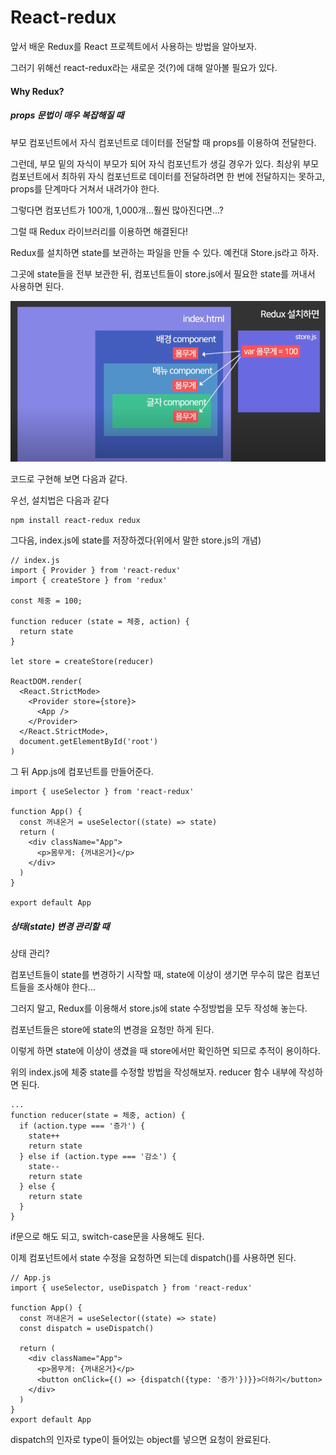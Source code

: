 # React-redux

앞서 배운 Redux를 React 프로젝트에서 사용하는 방법을 알아보자.

그러기 위해선 react-redux라는 새로운 것(?)에 대해 알아볼 필요가 있다.



#### Why Redux?

##### props 문법이 매우 복잡해질 때

부모 컴포넌트에서 자식 컴포넌트로 데이터를 전달할 때 props를 이용하여 전달한다.

그런데, 부모 밑의 자식이 부모가 되어 자식 컴포넌트가 생길 경우가 있다. 최상위 부모 컴포넌트에서 최하위 자식 컴포넌트로 데이터를 전달하려면 한 번에 전달하지는 못하고, props를 단계마다 거쳐서 내려가야 한다.

그렇다면 컴포넌트가 100개, 1,000개...훨씬 많아진다면...?

그럴 때 Redux 라이브러리를 이용하면 해결된다!

Redux를 설치하면 state를 보관하는 파일을 만들 수 있다. 예컨대 Store.js라고 하자.

그곳에 state들을 전부 보관한 뒤, 컴포넌트들이 store.js에서 필요한 state를 꺼내서 사용하면 된다.

![redux](React-redux.assets/redux.png)

코드로 구현해 보면 다음과 같다.

우선, 설치법은 다음과 같다

```
npm install react-redux redux
```

그다음, index.js에 state를 저장하겠다(위에서 말한 store.js의 개념)

```
// index.js
import { Provider } from 'react-redux'
import { createStore } from 'redux'

const 체중 = 100;

function reducer (state = 체중, action) {
  return state
}

let store = createStore(reducer)

ReactDOM.render(
  <React.StrictMode>
    <Provider store={store}>
      <App />
    </Provider>
  </React.StrictMode>,
  document.getElementById('root')
)
```

그 뒤 App.js에 컴포넌트를 만들어준다.

```
import { useSelector } from 'react-redux'

function App() {
  const 꺼내온거 = useSelector((state) => state)
  return (
    <div className="App">
      <p>몸무게: {꺼내온거}</p>
    </div>
  )
}

export default App
```



##### 상태(state) 변경 관리할 때

상태 관리?

컴포넌트들이 state를 변경하기 시작할 때, state에 이상이 생기면 무수히 많은 컴포넌트들을 조사해야 한다...

그러지 말고, Redux를 이용해서 store.js에 state 수정방법을 모두 작성해 놓는다.

컴포넌트들은 store에 state의 변경을 요청만 하게 된다.

이렇게 하면 state에 이상이 생겼을 때 store에서만 확인하면 되므로 추적이 용이하다.

위의 index.js에 체중 state를 수정할 방법을 작성해보자. reducer 함수 내부에 작성하면 된다.

```
...
function reducer(state = 체중, action) {
  if (action.type === '증가') {
    state++
    return state
  } else if (action.type === '감소') {
    state--
    return state
  } else {
    return state
  }
}
```

if문으로 해도 되고, switch-case문을 사용해도 된다.

이제 컴포넌트에서 state 수정을 요청하면 되는데 dispatch()를 사용하면 된다.

```
// App.js
import { useSelector, useDispatch } from 'react-redux'

function App() {
  const 꺼내온거 = useSelector((state) => state)
  const dispatch = useDispatch()
  
  return (
    <div className="App">
      <p>몸무게: {꺼내온거}</p>
      <button onClick={() => {dispatch({type: '증가'})}}>더하기</button>
    </div>
  )
}
export default App
```

dispatch의 인자로 type이 들어있는 object를 넣으면 요청이 완료된다.

